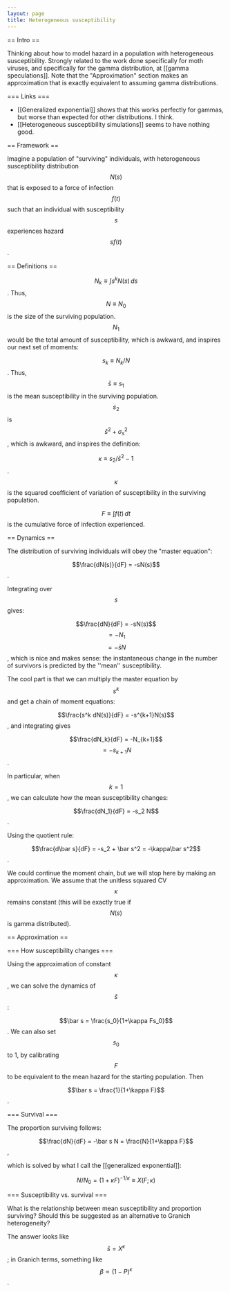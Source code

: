 ```yaml
---
layout: page
title: Heterogeneous susceptibility
---
```


== Intro ==

Thinking about how to model hazard in a population with heterogeneous
susceptibility. Strongly related to the work done specifically for moth
viruses, and specifically for the gamma distribution, at \[\[gamma
speculations\]\]. Note that the "Approximation" section makes an
approximation that is exactly equivalent to assuming gamma
distributions.

=== Links ===

-   \[\[Generalized exponential\]\] shows that this works perfectly for
    gammas, but worse than expected for other distributions. I think.
-   \[\[Heterogeneous susceptibility simulations\]\] seems to have
    nothing good.

== Framework ==

Imagine a population of "surviving" individuals, with heterogeneous
susceptibility distribution $$N(s)$$ that is exposed to a force of
infection $$f(t)$$ such that an individual with susceptibility $$s$$
experiences hazard $$s f(t)$$.

== Definitions ==

$$N_k \equiv \int{s^k N(s)\,ds}$$. Thus, $$N \equiv N_0$$ is the size of
the surviving population. $$N_1$$ would be the total amount of
susceptibility, which is awkward, and inspires our next set of moments:

$$s_k \equiv N_k/N$$. Thus, $$\bar s \equiv s_1$$ is the mean
susceptibility in the surviving population. $$s_2$$ is
$$\bar s^2 + \sigma_s^2$$, which is awkward, and inspires the
definition:

$$\kappa \equiv s_2/\bar s^2 - 1$$. $$\kappa$$ is the squared
coefficient of variation of susceptibility in the surviving population.

$$F \equiv \int{f(t)\,dt}$$ is the cumulative force of infection
experienced.

== Dynamics ==

The distribution of surviving individuals will obey the "master
equation":

$$\frac{dN(s)}{dF} = -sN(s)$$.

Integrating over $$s$$ gives:

$$\frac{dN}{dF} = -sN(s)$$ $$= -N_1$$ $$=-\bar s N$$, which is nice and
makes sense: the instantaneous change in the number of survivors is
predicted by the ''mean'' susceptibility.

The cool part is that we can multiply the master equation by $$s^k$$ and
get a chain of moment equations:

$$\frac{s^k dN(s)}{dF} = -s^{k+1}N(s)$$, and integrating gives

$$\frac{dN_k}{dF} = -N_{k+1}$$ $$=-s_{k+1} N$$.

In particular, when $$k=1$$, we can calculate how the mean
susceptibility changes:

$$\frac{dN_1}{dF} = -s_2 N$$.

Using the quotient rule:

$$\frac{d\bar s}{dF} = -s_2 + \bar s^2 = -\kappa\bar s^2$$.

We could continue the moment chain, but we will stop here by making an
approximation. We assume that the unitless squared CV $$\kappa$$ remains
constant (this will be exactly true if $$N(s)$$ is gamma distributed).

== Approximation ==

=== How susceptibility changes ===

Using the approximation of constant $$\kappa$$, we can solve the
dynamics of $$\bar s$$:

$$\bar s = \frac{s_0}{1+\kappa Fs_0}$$. We can also set $$s_0$$ to 1, by
calibrating $$F$$ to be equivalent to the mean hazard for the starting
population. Then

$$\bar s = \frac{1}{1+\kappa F}$$.

=== Survival ===

The proportion surviving follows:

$$\frac{dN}{dF} = -\bar s N = \frac{N}{1+\kappa F}$$,

which is solved by what I call the \[\[generalized exponential\]\]:

$$N/N_0 = (1+\kappa F)^{-1/\kappa} \equiv X(F; \kappa)$$

=== Susceptibility vs. survival ===

What is the relationship between mean susceptibility and proportion
surviving? Should this be suggested as an alternative to Granich
heterogeneity?

The answer looks like $$\bar s = X^\kappa$$; in Granich terms, something
like $$\beta \propto (1-P)^\kappa$$.
